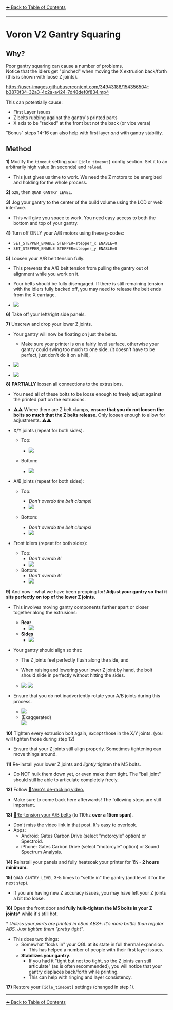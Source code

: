 [:arrow_left: Back to Table of Contents](/README.md)

---
# Voron V2 Gantry Squaring

## Why?

Poor gantry squaring can cause a number of problems.\
Notice that the idlers get "pinched" when moving the X extrusion back/forth (this is shown with loose Z joints).

https://user-images.githubusercontent.com/34943186/154356504-b3870f34-32a3-4c2a-a424-7d48def0f834.mp4

This can potentially cause:
- First Layer issues
- Z belts rubbing against the gantry's printed parts
- X axis to be "racked" at the front but not the back (or vice versa)

"Bonus" steps 14-16 can also help with first layer *and* with gantry stability.
## Method

**1)** Modify the `timeout` setting your `[idle_timeout]` config section. Set it to an arbitrarily high value (in seconds) and `reload`.
- This just gives us time to work. We need the Z motors to be energized and holding for the whole process.

**2)** `G28`, then `QUAD_GANTRY_LEVEL`. 

**3)** Jog your gantry to the center of the build volume using the LCD or web interface.
- This will give you space to work. You need easy access to both the bottom and top of your gantry.

**4)** Turn off ONLY your A/B motors using these g-codes:
- `SET_STEPPER_ENABLE STEPPER=stepper_x ENABLE=0`
- `SET_STEPPER_ENABLE STEPPER=stepper_y ENABLE=0`

**5)** Loosen your A/B belt tension fully.
- This prevents the A/B belt tension from pulling the gantry out of alignment while you work on it.
- Your belts should be fully disengaged. If there is still remaining tension with the idlers fully backed off, you may need to release the belt ends from the X carriage.

- ![](/images/voron_v2_gantry_squaring/Gantry-ABTension.png) 

**6)** Take off your left/right side panels.

**7)** Unscrew and drop your lower Z joints. 
- Your gantry will now be floating on just the belts.
    - Make sure your printer is on a fairly level surface, otherwise your gantry could swing too much to one side. (it doesn't have to be perfect, just don't do it on a hill),

- ![](/images/voron_v2_gantry_squaring/ZJoint-Lowered.png) 

- ![](/images/voron_v2_gantry_squaring/ZJoints-Lowered.png)

**8)** **PARTIALLY** loosen all connections to the extrusions.  
- You need all of these bolts to be loose enough to freely adjust against the printed part on the extrusions. 
- :warning::warning: Where there are Z belt clamps, **ensure that you do not loosen the bolts so much that the Z belts release**. Only loosen enough to allow for adjustments. :warning::warning: 

- X/Y joints (repeat for both sides). 
    - Top:
        - ![](/images/voron_v2_gantry_squaring/XYLoosen-Top.png) 

    - Bottom:
        - ![](/images/voron_v2_gantry_squaring/XYLoosen-Bottom.png) 

- A/B joints (repeat for both sides):
    - Top:
        - *Don't overdo the belt clamps!*
        - ![](/images/voron_v2_gantry_squaring/ABLoosen-Top.png) 

    - Bottom:
        - *Don't overdo the belt clamps!*
        - ![](/images/voron_v2_gantry_squaring/ABLoosen-Bottom.png) 

- Front idlers (repeat for both sides):
    - Top:
        - *Don't overdo it!*
        - ![](/images/voron_v2_gantry_squaring/IdlersLoosen-Top.png) 
    - Bottom:
        - *Don't overdo it!*
        - ![](/images/voron_v2_gantry_squaring/IdlersLoosen-Bottom.png) 

**9)** And now - what we have been prepping for! **Adjust your gantry so that it sits perfectly on top of the lower Z joints.**
- This involves moving gantry components further apart or closer together along the extrusions:
    - **Rear**
        - ![](/images/voron_v2_gantry_squaring/XAdjust.png) 
    - **Sides**
        - ![](/images/voron_v2_gantry_squaring/YAdjust.png)

- Your gantry should align so that:
    - The Z joints feel perfectly flush along the side, and
    - When raising and lowering your lower Z joint by hand, the bolt should slide in perfectly without hitting the sides.

    - ![](/images/voron_v2_gantry_squaring/Alignment-Side.png) ![](/images/voron_v2_gantry_squaring/Alignment-Hole.png) 

- Ensure that you do not inadvertently rotate your A/B joints during this process.
    - ![](/images/voron_v2_gantry_squaring/Alignment-AB-Good.png) 
    - (Exaggerated)\
    ![](/images/voron_v2_gantry_squaring/Alignment-AB-Bad.png) 

**10)** Tighten every extrusion bolt again, *except* those in the X/Y joints. (you will tighten those during step 12)
- Ensure that your Z joints still align properly. Sometimes tightening can move things around.

**11)** Re-install your lower Z joints and *lightly* tighten the M5 bolts.
- Do NOT hulk them down yet, or even make them tight. The "ball joint" should still be able to articulate completely freely.

**12)** Follow [:page_facing_up:Nero's de-racking video.](https://www.youtube.com/watch?v=cOn6u9kXvy0) 
- Make sure to come back here afterwards! The following steps are still important.

**13)** [:page_facing_up:Re-tension your A/B belts](https://docs.vorondesign.com/tuning/secondary_printer_tuning.html#belt-tension) (to 110hz **over a 15cm span**).
- Don't miss the video link in that post. It's easy to overlook.
- Apps:
    - Android: Gates Carbon Drive (select "motorcyle" option) or Spectroid.
    - iPhone: Gates Carbon Drive (select "motorcyle" option) or Sound Spectrum Analysis.

**14)** Reinstall your panels and fully heatsoak your printer for **1½ - 2 hours minimum.**

**15)** `QUAD_GANTRY_LEVEL` 3-5 times to "settle in" the gantry (and level it for the next step).
- If you are having new Z accuracy issues, you may have left your Z joints a bit *too* loose.

**16)** Open the front door and **fully hulk-tighten the M5 bolts in your Z joints*** while it's still hot.

\* *Unless your parts are printed in eSun ABS+. It's more brittle than regular ABS. Just tighten them "pretty tight".*
- This does two things:
    - Somewhat "locks in" your QGL at its state in full thermal expansion.
        - This has helped a number of people with their first layer issues.
    - **Stabilizes your gantry**. 
        - If you had it "tight but not too tight, so the Z joints can still articulate" (as is often recommended), you will notice that your gantry displaces back/forth while printing.
        - This can help with ringing and layer consistency.

**17)** Restore your `[idle_timeout]` settings (changed in step 1).

---

[:arrow_left: Back to Table of Contents](/README.md)